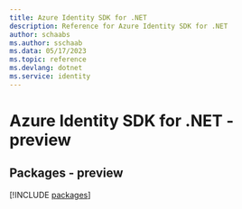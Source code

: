 ```yaml
---
title: Azure Identity SDK for .NET
description: Reference for Azure Identity SDK for .NET
author: schaabs
ms.author: sschaab
ms.data: 05/17/2023
ms.topic: reference
ms.devlang: dotnet
ms.service: identity
---
```

# Azure Identity SDK for .NET - preview
## Packages - preview
[!INCLUDE [packages](identity-index.md)]